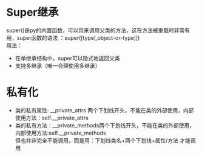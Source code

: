 # Super继承
super()是py的内置函数，可以用来调用父类的方法，这在方法被重载时非常有用，super函数的语法 ：super([type[,object-or-type]])  
用法：  
- 在单继承结构中，super可以隐式地返回父类
- 支持多继承（唯一合理使用多继承）
# 私有化
- 类的私有属性: __private_attrs 两个下划线开头，不能在类的外部使用，内部使用方法：self.__private_attrs  
- 类的私有方法：__private_methods两个下划线开头，不能在类的外部使用，内部使用方法:self.__private_methods  
但也并非完全不能调用，而是用：下划线类名+两个下划线+属性/方法 才能调用
